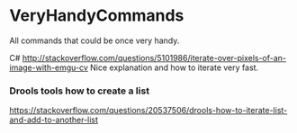 # VeryHandyCommands
All commands that could be once very handy.

C#
http://stackoverflow.com/questions/5101986/iterate-over-pixels-of-an-image-with-emgu-cv
Nice explanation and how to iterate very fast.

### Drools tools how to create a list
https://stackoverflow.com/questions/20537506/drools-how-to-iterate-list-and-add-to-another-list
